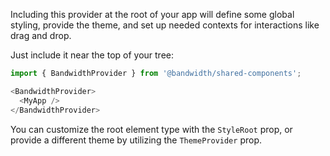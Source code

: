 Including this provider at the root of your app will define some global styling, provide the theme, and set up needed contexts for interactions like drag and drop.

Just include it near the top of your tree:

```javascript static
import { BandwidthProvider } from '@bandwidth/shared-components';

<BandwidthProvider>
  <MyApp />
</BandwidthProvider>
```

You can customize the root element type with the `StyleRoot` prop, or provide a different theme by utilizing the `ThemeProvider` prop.
